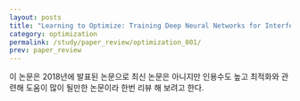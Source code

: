 ```yaml
---
layout: posts
title: "Learning to Optimize: Training Deep Neural Networks for Interference Management"
category: optimization
permalink: /study/paper_review/optimization_001/
prev: paper_review
---
```


이 논문은 2018년에 발표된 논문으로 최신 논문은 아니지만 인용수도 높고 최적화와 관련해 도움이 많이 될만한 논문이라 한번 리뷰 해 보려고 한다.